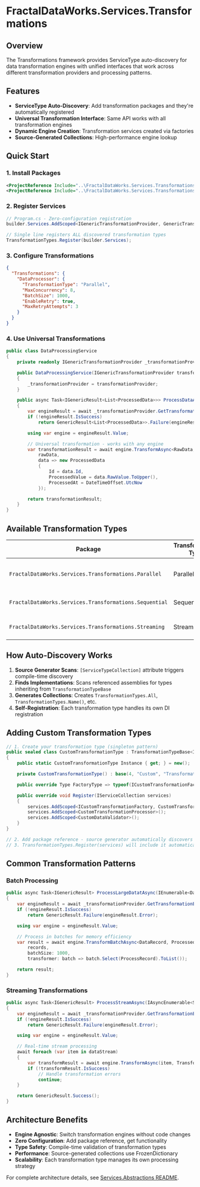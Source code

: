 # FractalDataWorks.Services.Transformations

## Overview

The Transformations framework provides ServiceType auto-discovery for data transformation engines with unified interfaces that work across different transformation providers and processing patterns.

## Features

- **ServiceType Auto-Discovery**: Add transformation packages and they're automatically registered
- **Universal Transformation Interface**: Same API works with all transformation engines
- **Dynamic Engine Creation**: Transformation services created via factories
- **Source-Generated Collections**: High-performance engine lookup

## Quick Start

### 1. Install Packages

```xml
<ProjectReference Include="..\FractalDataWorks.Services.Transformations\FractalDataWorks.Services.Transformations.csproj" />
<ProjectReference Include="..\FractalDataWorks.Services.Transformations.Parallel\FractalDataWorks.Services.Transformations.Parallel.csproj" />
```

### 2. Register Services

```csharp
// Program.cs - Zero-configuration registration
builder.Services.AddScoped<IGenericTransformationProvider, GenericTransformationProvider>();

// Single line registers ALL discovered transformation types
TransformationTypes.Register(builder.Services);
```

### 3. Configure Transformations

```json
{
  "Transformations": {
    "DataProcessor": {
      "TransformationType": "Parallel",
      "MaxConcurrency": 8,
      "BatchSize": 1000,
      "EnableRetry": true,
      "MaxRetryAttempts": 3
    }
  }
}
```

### 4. Use Universal Transformations

```csharp
public class DataProcessingService
{
    private readonly IGenericTransformationProvider _transformationProvider;

    public DataProcessingService(IGenericTransformationProvider transformationProvider)
    {
        _transformationProvider = transformationProvider;
    }

    public async Task<IGenericResult<List<ProcessedData>>> ProcessDataAsync(List<RawData> rawData)
    {
        var engineResult = await _transformationProvider.GetTransformationEngine("DataProcessor");
        if (!engineResult.IsSuccess)
            return GenericResult<List<ProcessedData>>.Failure(engineResult.Error);

        using var engine = engineResult.Value;

        // Universal transformation - works with any engine
        var transformationResult = await engine.TransformAsync<RawData, ProcessedData>(
            rawData,
            data => new ProcessedData
            {
                Id = data.Id,
                ProcessedValue = data.RawValue.ToUpper(),
                ProcessedAt = DateTimeOffset.UtcNow
            });

        return transformationResult;
    }
}
```

## Available Transformation Types

| Package | Transformation Type | Purpose |
|---------|-------------------|---------|
| `FractalDataWorks.Services.Transformations.Parallel` | Parallel | High-performance parallel processing |
| `FractalDataWorks.Services.Transformations.Sequential` | Sequential | Sequential data processing |
| `FractalDataWorks.Services.Transformations.Streaming` | Streaming | Real-time stream processing |

## How Auto-Discovery Works

1. **Source Generator Scans**: `[ServiceTypeCollection]` attribute triggers compile-time discovery
2. **Finds Implementations**: Scans referenced assemblies for types inheriting from `TransformationTypeBase`
3. **Generates Collections**: Creates `TransformationTypes.All`, `TransformationTypes.Name()`, etc.
4. **Self-Registration**: Each transformation type handles its own DI registration

## Adding Custom Transformation Types

```csharp
// 1. Create your transformation type (singleton pattern)
public sealed class CustomTransformationType : TransformationTypeBase<IGenericTransformationEngine, CustomTransformationConfiguration, ICustomTransformationFactory>
{
    public static CustomTransformationType Instance { get; } = new();

    private CustomTransformationType() : base(4, "Custom", "Transformation Engines") { }

    public override Type FactoryType => typeof(ICustomTransformationFactory);

    public override void Register(IServiceCollection services)
    {
        services.AddScoped<ICustomTransformationFactory, CustomTransformationFactory>();
        services.AddScoped<CustomTransformationProcessor>();
        services.AddScoped<CustomDataValidator>();
    }
}

// 2. Add package reference - source generator automatically discovers it
// 3. TransformationTypes.Register(services) will include it automatically
```

## Common Transformation Patterns

### Batch Processing

```csharp
public async Task<IGenericResult> ProcessLargeDatatAsync(IEnumerable<DataRecord> records)
{
    var engineResult = await _transformationProvider.GetTransformationEngine("Parallel");
    if (!engineResult.IsSuccess)
        return GenericResult.Failure(engineResult.Error);

    using var engine = engineResult.Value;

    // Process in batches for memory efficiency
    var result = await engine.TransformBatchAsync<DataRecord, ProcessedRecord>(
        records,
        batchSize: 1000,
        transformer: batch => batch.Select(ProcessRecord).ToList());

    return result;
}
```

### Streaming Transformations

```csharp
public async Task<IGenericResult> ProcessStreamAsync(IAsyncEnumerable<StreamData> dataStream)
{
    var engineResult = await _transformationProvider.GetTransformationEngine("Streaming");
    if (!engineResult.IsSuccess)
        return GenericResult.Failure(engineResult.Error);

    using var engine = engineResult.Value;

    // Real-time stream processing
    await foreach (var item in dataStream)
    {
        var transformResult = await engine.TransformAsync(item, TransformStreamItem);
        if (!transformResult.IsSuccess)
            // Handle transformation errors
            continue;
    }

    return GenericResult.Success();
}
```

## Architecture Benefits

- **Engine Agnostic**: Switch transformation engines without code changes
- **Zero Configuration**: Add package reference, get functionality
- **Type Safety**: Compile-time validation of transformation types
- **Performance**: Source-generated collections use FrozenDictionary
- **Scalability**: Each transformation type manages its own processing strategy

For complete architecture details, see [Services.Abstractions README](../FractalDataWorks.Services.Abstractions/README.md).